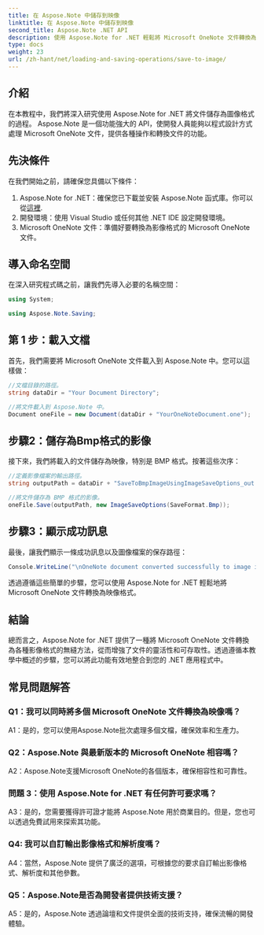 ```yaml
---
title: 在 Aspose.Note 中儲存到映像
linktitle: 在 Aspose.Note 中儲存到映像
second_title: Aspose.Note .NET API
description: 使用 Aspose.Note for .NET 輕鬆將 Microsoft OneNote 文件轉換為 BMP 影像格式。無縫整合、簡單的步驟和強大的功能。
type: docs
weight: 23
url: /zh-hant/net/loading-and-saving-operations/save-to-image/
---
```

## 介紹

在本教程中，我們將深入研究使用 Aspose.Note for .NET 將文件儲存為圖像格式的過程。 Aspose.Note 是一個功能強大的 API，使開發人員能夠以程式設計方式處理 Microsoft OneNote 文件，提供各種操作和轉換文件的功能。

## 先決條件

在我們開始之前，請確保您具備以下條件：

1.  Aspose.Note for .NET：確保您已下載並安裝 Aspose.Note 函式庫。你可以從[這裡](https://releases.aspose.com/note/net/).
2. 開發環境：使用 Visual Studio 或任何其他 .NET IDE 設定開發環境。
3. Microsoft OneNote 文件：準備好要轉換為影像格式的 Microsoft OneNote 文件。

## 導入命名空間

在深入研究程式碼之前，讓我們先導入必要的名稱空間：

```csharp
using System;

using Aspose.Note.Saving;
```

## 第 1 步：載入文檔

首先，我們需要將 Microsoft OneNote 文件載入到 Aspose.Note 中。您可以這樣做：

```csharp
//文檔目錄的路徑。
string dataDir = "Your Document Directory";

//將文件載入到 Aspose.Note 中。
Document oneFile = new Document(dataDir + "YourOneNoteDocument.one");
```

## 步驟2：儲存為Bmp格式的影像

接下來，我們將載入的文件儲存為映像，特別是 BMP 格式。按著這些次序：

```csharp
//定義影像檔案的輸出路徑。
string outputPath = dataDir + "SaveToBmpImageUsingImageSaveOptions_out.bmp";

//將文件儲存為 BMP 格式的影像。
oneFile.Save(outputPath, new ImageSaveOptions(SaveFormat.Bmp));
```

## 步驟3：顯示成功訊息

最後，讓我們顯示一條成功訊息以及圖像檔案的保存路徑：

```csharp
Console.WriteLine("\nOneNote document converted successfully to image in BMP format.\nFile saved at " + outputPath);
```

透過遵循這些簡單的步驟，您可以使用 Aspose.Note for .NET 輕鬆地將 Microsoft OneNote 文件轉換為映像格式。

## 結論

總而言之，Aspose.Note for .NET 提供了一種將 Microsoft OneNote 文件轉換為各種影像格式的無縫方法，從而增強了文件的靈活性和可存取性。透過遵循本教學中概述的步驟，您可以將此功能有效地整合到您的 .NET 應用程式中。

## 常見問題解答

### Q1：我可以同時將多個 Microsoft OneNote 文件轉換為映像嗎？

A1：是的，您可以使用Aspose.Note批次處理多個文檔，確保效率和生產力。

### Q2：Aspose.Note 與最新版本的 Microsoft OneNote 相容嗎？

A2：Aspose.Note支援Microsoft OneNote的各個版本，確保相容性和可靠性。

### 問題 3：使用 Aspose.Note for .NET 有任何許可要求嗎？

A3：是的，您需要獲得許可證才能將 Aspose.Note 用於商業目的。但是，您也可以透過免費試用來探索其功能。

### Q4: 我可以自訂輸出影像格式和解析度嗎？

A4：當然，Aspose.Note 提供了廣泛的選項，可根據您的要求自訂輸出影像格式、解析度和其他參數。

### Q5：Aspose.Note是否為開發者提供技術支援？

A5：是的，Aspose.Note 透過論壇和文件提供全面的技術支持，確保流暢的開發體驗。